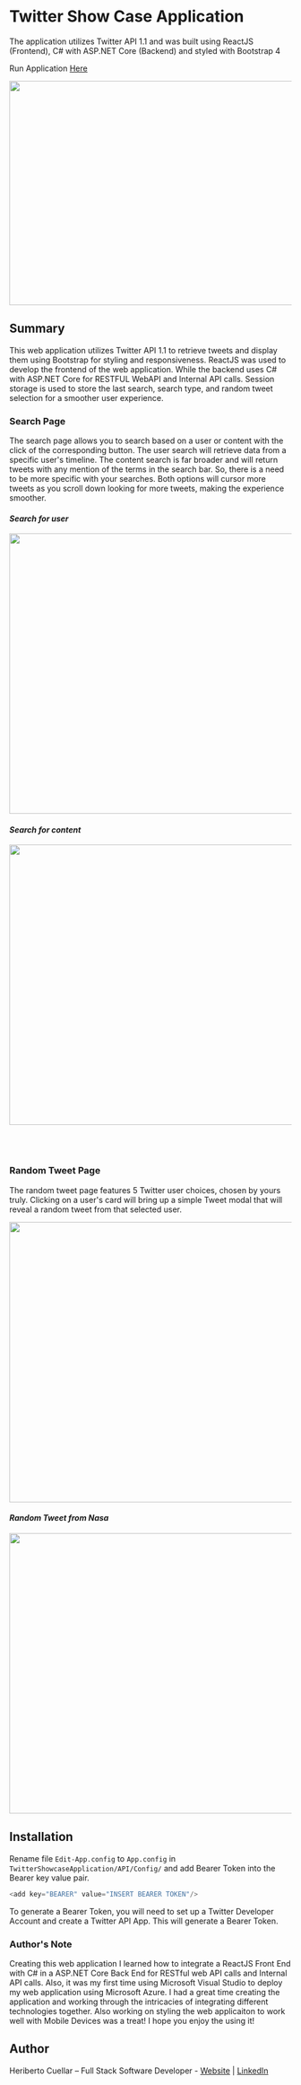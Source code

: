# Twitter Show Case Application
The application utilizes Twitter API 1.1 and was built using ReactJS (Frontend), C# with ASP.NET Core (Backend) and styled with Bootstrap 4

Run Application [Here](https://twittershowcase-hcuellar.azurewebsites.net/)

<p align="center">
<img align="center"  width="600" height="400" src="./images/home.png">
</p>

## Summary
This web application utilizes Twitter API 1.1 to retrieve tweets and display them using Bootstrap for styling and responsiveness. ReactJS was used to develop the frontend of the web application. While the backend uses C# with ASP.NET Core for RESTFUL WebAPI and Internal API calls. Session storage is used to store the last search, search type, and random tweet selection for a smoother user experience. 

### Search Page
The search page allows you to search based on a user or content with the click of the corresponding button. The user search will retrieve data from a specific user's timeline. The content search is far broader and will return tweets with any mention of the terms in the search bar. So, there is a need to be more specific with your searches. Both options will cursor more tweets as you scroll down looking for more tweets, making the experience smoother. 
#### _Search for user_
<p align="center">
<img align="center"  width="700" height="500" src="./images/searchpageuser-nasa.png">
</p>

#### _Search for content_
<p align="center">
<img align="center"  width="700" height="500" src="./images/searchpagecontent-nasaspace.png">
</p>
<br>
<br>

### Random Tweet Page
The random tweet page features 5 Twitter user choices, chosen by yours truly. Clicking on a user's card will bring up a simple Tweet modal that will reveal a random tweet from that selected user. 
<p align="center">
<img   width="700" height="500" src="./images/randomtweet.png">
</p>

#### _Random Tweet from Nasa_
<p align="center">
<img align="center"  width="700" height="500" src="./images/randomtweet-nasa.png">
</p>

## Installation
Rename file `Edit-App.config` to `App.config` in `TwitterShowcaseApplication/API/Config/` and add Bearer Token into the Bearer key value pair.
```javascript
<add key="BEARER" value="INSERT BEARER TOKEN"/>
```
To generate a Bearer Token, you will need to set up a Twitter Developer Account and create a Twitter API App. This will generate a Bearer Token.

### Author's Note
Creating this web application I learned how to integrate a ReactJS Front End with C# in a ASP.NET Core Back End for RESTful web API calls and Internal API calls. Also, it was my first time using Microsoft Visual Studio to deploy my web application using Microsoft Azure. I had a great time creating the application and working through the intricacies of integrating different technologies together. Also working on styling the web applicaiton to work well with Mobile Devices was a treat! I hope you enjoy the using it!

## Author
Heriberto Cuellar – Full Stack Software Developer - [Website](https://heribertocuellar.com) | [LinkedIn](https://www.linkedin.com/in/heriberto-cuellar/)